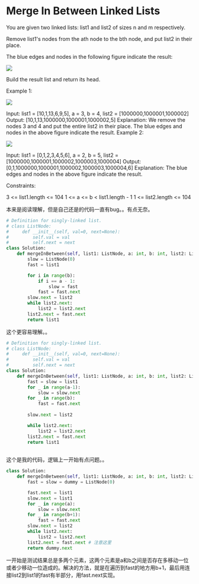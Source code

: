 # Merge In Between Linked Lists

You are given two linked lists: list1 and list2 of sizes n and m respectively.

Remove list1's nodes from the ath node to the bth node, and put list2 in their place.

The blue edges and nodes in the following figure indicate the result:

![](https://assets.leetcode.com/uploads/2020/11/05/fig1.png)

Build the result list and return its head.

Example 1:

![]((https://assets.leetcode.com/uploads/2024/03/01/ll.png))

Input: list1 = [10,1,13,6,9,5], a = 3, b = 4, list2 = [1000000,1000001,1000002]
Output: [10,1,13,1000000,1000001,1000002,5]
Explanation: We remove the nodes 3 and 4 and put the entire list2 in their place. The blue edges and nodes in the above figure indicate the result.
Example 2:

![](https://assets.leetcode.com/uploads/2020/11/05/merge_linked_list_ex2.png)

Input: list1 = [0,1,2,3,4,5,6], a = 2, b = 5, list2 = [1000000,1000001,1000002,1000003,1000004]
Output: [0,1,1000000,1000001,1000002,1000003,1000004,6]
Explanation: The blue edges and nodes in the above figure indicate the result.

Constraints:

3 <= list1.length <= 104
1 <= a <= b < list1.length - 1
1 <= list2.length <= 104

本来是阅读理解，但是自己还是的代码一直有bug。。有点无奈。

```python
# Definition for singly-linked list.
# class ListNode:
#     def __init__(self, val=0, next=None):
#         self.val = val
#         self.next = next
class Solution:
    def mergeInBetween(self, list1: ListNode, a: int, b: int, list2: ListNode) -> ListNode:
        slow = ListNode(0)
        fast = list1

        for i in range(b):
            if i == a - 1:
                slow = fast
            fast = fast.next
        slow.next = list2
        while list2.next:
            list2 = list2.next
        list2.next = fast.next
        return list1
```

这个更容易理解。。

```python
# Definition for singly-linked list.
# class ListNode:
#     def __init__(self, val=0, next=None):
#         self.val = val
#         self.next = next
class Solution:
    def mergeInBetween(self, list1: ListNode, a: int, b: int, list2: ListNode) -> ListNode:
        fast = slow = list1
        for _ in range(a-1):
            slow = slow.next
        for _ in range(b):
            fast = fast.next
        
        slow.next = list2

        while list2.next:
            list2 = list2.next
        list2.next = fast.next
        return list1
        
```

这个是我的代码，逻辑上一开始有点问题。。

```python
class Solution:
    def mergeInBetween(self, list1: ListNode, a: int, b: int, list2: ListNode) -> ListNode:
        fast = slow = dummy = ListNode(0)

        fast.next = list1
        slow.next = list1
        for _ in range(a):
            slow = slow.next
        for _ in range(b+1):
            fast = fast.next
        slow.next = list2
        while list2.next:
            list2 = list2.next 
        list2.next = fast.next # 注意这里
        return dummy.next
```

一开始是测试结果总是多两个元素，这两个元素是a和b之间是否存在多移动一位或者少移动一位造成的。解决的方法，就是在遍历到fast的地方用b+1，最后用连接list2到list1的fast有半部分，用fast.next实现。

